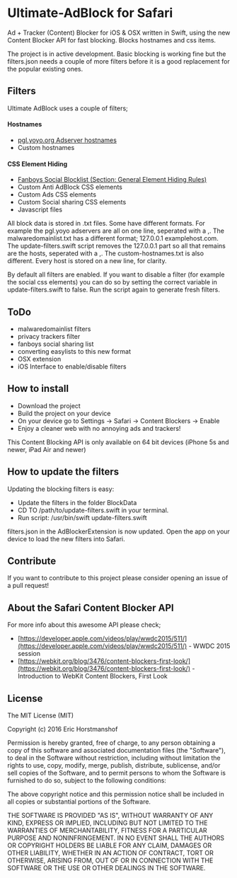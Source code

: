 # Ultimate-AdBlock for Safari
Ad + Tracker (Content) Blocker for iOS & OSX written in Swift, using the new Content Blocker API for fast blocking.
Blocks hostnames and css items.

The project is in active development. Basic blocking is working fine but the filters.json needs a couple of more filters before it is a good replacement for the popular existing ones.

## Filters
Ultimate AdBlock uses a couple of filters;

#### Hostnames
- [pgl.yoyo.org Adserver hostnames](https://pgl.yoyo.org/adservers/)
- Custom hostnames

#### CSS Element Hiding
- [Fanboys Social Blocklist (Section: General Element Hiding Rules)](https://easylist-downloads.adblockplus.org/fanboy-social.txt)
- Custom Anti AdBlock CSS elements
- Custom Ads CSS elements
- Custom Social sharing CSS elements
- Javascript files

All block data is stored in .txt files. Some have different formats. For example the pgl.yoyo adservers are all on one line, seperated with a ,.
The malwaredomainlist.txt has a different format; 127.0.0.1 examplehost.com. The update-filters.swift script removes the 127.0.0.1 part so all that remains are the hosts, seperated with a ,.
The custom-hostnames.txt is also different. Every host is stored on a new line, for clarity.

By default all filters are enabled. If you want to disable a filter (for example the social css elements) you can do so by setting the correct variable in update-filters.swift to false.
Run the script again to generate fresh filters.

## ToDo

- malwaredomainlist filters
- privacy trackers filter
- fanboys social sharing list
- converting easylists to this new format
- OSX extension
- iOS Interface to enable/disable filters

## How to install

- Download the project
- Build the project on your device
- On your device go to Settings -> Safari -> Content Blockers -> Enable 
- Enjoy a cleaner web with no annoying ads and trackers!

This Content Blocking API is only available on 64 bit devices (iPhone 5s and newer, iPad Air and newer)

## How to update the filters

Updating the blocking filters is easy:

- Update the filters in the folder BlockData
- CD TO /path/to/update-filters.swift in your terminal.
- Run script: /usr/bin/swift update-filters.swift

filters.json in the AdBlockerExtension is now updated. Open the app on your device to load the new filters into Safari.

## Contribute

If you want to contribute to this project please consider opening an issue of a pull request!

## About the Safari Content Blocker API

For more info about this awesome API please check;

- [https://developer.apple.com/videos/play/wwdc2015/511/](https://developer.apple.com/videos/play/wwdc2015/511/) - WWDC 2015 session
- [https://webkit.org/blog/3476/content-blockers-first-look/](https://webkit.org/blog/3476/content-blockers-first-look/) - Introduction to WebKit Content Blockers, First Look

## License
The MIT License (MIT)

Copyright (c) 2016 Eric Horstmanshof

Permission is hereby granted, free of charge, to any person obtaining a copy
of this software and associated documentation files (the "Software"), to deal
in the Software without restriction, including without limitation the rights
to use, copy, modify, merge, publish, distribute, sublicense, and/or sell
copies of the Software, and to permit persons to whom the Software is
furnished to do so, subject to the following conditions:

The above copyright notice and this permission notice shall be included in all
copies or substantial portions of the Software.

THE SOFTWARE IS PROVIDED "AS IS", WITHOUT WARRANTY OF ANY KIND, EXPRESS OR
IMPLIED, INCLUDING BUT NOT LIMITED TO THE WARRANTIES OF MERCHANTABILITY,
FITNESS FOR A PARTICULAR PURPOSE AND NONINFRINGEMENT. IN NO EVENT SHALL THE
AUTHORS OR COPYRIGHT HOLDERS BE LIABLE FOR ANY CLAIM, DAMAGES OR OTHER
LIABILITY, WHETHER IN AN ACTION OF CONTRACT, TORT OR OTHERWISE, ARISING FROM,
OUT OF OR IN CONNECTION WITH THE SOFTWARE OR THE USE OR OTHER DEALINGS IN THE
SOFTWARE.